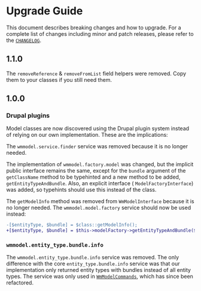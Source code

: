 # Upgrade Guide

This document describes breaking changes and how to upgrade. For a complete list of changes including minor and patch releases, please refer to the [`CHANGELOG`](CHANGELOG.md).

## 1.1.0
The `removeReference` & `removeFromList` field helpers were removed. Copy them to your classes if you still need them.

## 1.0.0
### Drupal plugins
Model classes are now discovered using the Drupal plugin system instead
of relying on our own implementation. These are the implications: 

The `wmmodel.service.finder` service was removed because it
is no longer needed.

The implementation of `wmmodel.factory.model` was changed, but the
implicit public interface remains the same, except for the `bundle`
argument of the `getClassName` method to be typehinted and a new method
to be added, `getEntityTypeAndBundle`. Also, an explicit interface (
`ModelFactoryInterface`) was added, so typehints should use this instead
of the class.

The `getModelInfo` method was removed from `WmModelInterface` because it
is no longer needed. The `wmmodel.model.factory` service should now be
used instead:
```diff
-[$entityType, $bundle] = $class::getModelInfo();
+[$entityType, $bundle] = $this->modelFactory->getEntityTypeAndBundle($class);
```

### `wmmodel.entity_type.bundle.info`
The `wmmodel.entity_type.bundle.info` service was removed. The only
difference with the core `entity_type.bundle.info` service was that our
implementation only returned entity types with bundles instead of all
entity types. The service was only used in
[`WmModelCommands`](src/Commands/WmModelCommands.php), which has since
been refactored.

